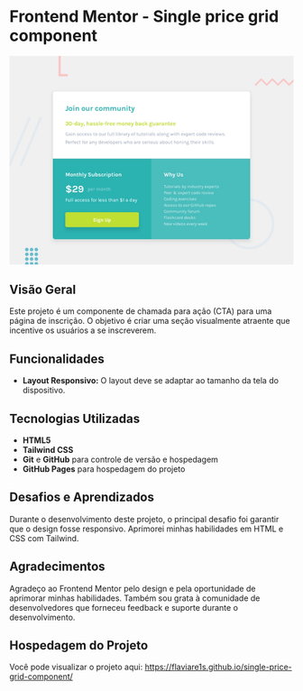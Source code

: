 # Frontend Mentor - Single price grid component

![Design preview for the Single price grid component coding challenge](./design/desktop-preview.jpg)


## Visão Geral

Este projeto é um componente de chamada para ação (CTA) para uma página de inscrição. O objetivo é criar uma seção visualmente atraente que incentive os usuários a se inscreverem.

## Funcionalidades

- **Layout Responsivo:** O layout deve se adaptar ao tamanho da tela do dispositivo.

## Tecnologias Utilizadas

- **HTML5**
- **Tailwind CSS**
- **Git** e **GitHub** para controle de versão e hospedagem
- **GitHub Pages** para hospedagem do projeto

## Desafios e Aprendizados

Durante o desenvolvimento deste projeto, o principal desafio foi garantir que o design fosse responsivo. Aprimorei minhas habilidades em HTML e CSS com Tailwind.

## Agradecimentos

Agradeço ao Frontend Mentor pelo design e pela oportunidade de aprimorar minhas habilidades. Também sou grata à comunidade de desenvolvedores que forneceu feedback e suporte durante o desenvolvimento.

## Hospedagem do Projeto

Você pode visualizar o projeto aqui: https://flaviare1s.github.io/single-price-grid-component/
